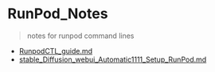# RunPod_Notes
> notes for runpod command lines

* [RunpodCTL_guide.md](https://github.com/aaronfang/RunPod_Notes/blob/main/RunpodCTL_guide.md)  
* [stable_Diffusion_webui_Automatic1111_Setup_RunPod.md](https://github.com/aaronfang/RunPod_Notes/blob/main/stable_Diffusion_webui_Automatic1111_Setup_RunPod.md)
